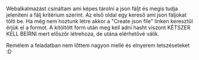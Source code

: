 Webalkalmazást csináltam ami képes tárolni a json fáljt és megis tudja jeleníteni a  fálj kritérium szerint.
Az első oldal egy kereső ami json fáljokat tölti be.
Ha még nem hoztunk létre akkor a "Create json file" linken keresztűl érjük el a formot.
A kitöltött form után meg kell adni hasht viszont KÉTSZER KELL BEÍRNI mert előszőr létrehoza, de utána elérhetővé válik.

Remélem a feladatban  nem lőttem nagyon mellé és elnyerem tetszéseteket :D
